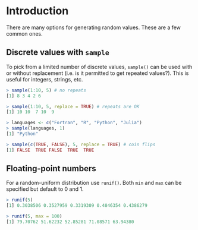 # Introduction

There are many options for generating random values.
These are a few common ones.

## Discrete values with `sample`

To pick from a limited number of discrete values, `sample()` can be used with or without replacement (i.e. is it permitted to get repeated values?).
This is useful for integers, strings, etc.

```R
> sample(1:10, 5) # no repeats
[1] 8 3 4 2 6

> sample(1:10, 5, replace = TRUE) # repeats are OK
[1] 10 10  7 10  9

> languages <- c("Fortran", "R", "Python", "Julia")
> sample(languages, 1)
[1] "Python"

> sample(c(TRUE, FALSE), 5, replace = TRUE) # coin flips
[1] FALSE  TRUE FALSE  TRUE  TRUE
```

## Floating-point numbers

For a random-uniform distribution use `runif()`.
Both `min` and `max` can be specified but default to 0 and 1.

```R
> runif(5)
[1] 0.3038506 0.3527959 0.3319309 0.4846354 0.4386279

> runif(5, max = 100)
[1] 79.70762 51.62232 52.85281 71.08571 63.94380
```

